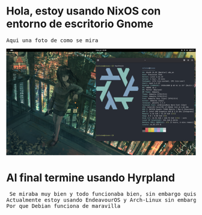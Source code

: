 <h1> Hola, estoy usando NixOS con entorno de escritorio <strong>Gnome</strong></h1>
<pre>Aqui una foto de como se mira</pre>
<img src="assets/ss.png" alt="Kien lee esto?">

<h1> Al final termine usando Hyrpland</h1>
<pre> Se miraba muy bien y todo funcionaba bien, sin embargo quise probar nuevas distros.
Actualmente estoy usando EndeavourOS y Arch-Linux sin embargo pienso cambiar Endeavour por Debian 12 
Por que Debian funciona de maravilla
</pre>
